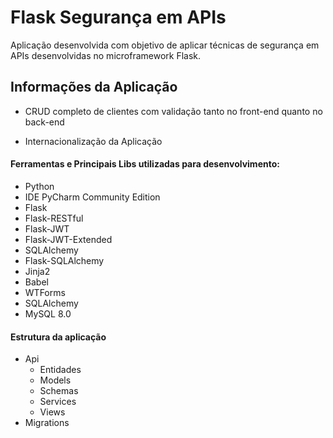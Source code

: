 # Flask Segurança em APIs
Aplicação desenvolvida com objetivo de aplicar técnicas de segurança em APIs desenvolvidas no microframework Flask.

## Informações da Aplicação

 - CRUD completo de clientes com validação tanto no front-end quanto no back-end
 
 - Internacionalização da Aplicação

#### Ferramentas e Principais Libs utilizadas para desenvolvimento:
  - Python
  - IDE PyCharm Community Edition
  - Flask
  - Flask-RESTful
  - Flask-JWT
  - Flask-JWT-Extended
  - SQLAlchemy
  - Flask-SQLAlchemy
  - Jinja2
  - Babel
  - WTForms
  - SQLAlchemy 
  - MySQL 8.0

#### Estrutura da aplicação
  - Api
    - Entidades
    - Models
    - Schemas 
    - Services
    - Views
  - Migrations
